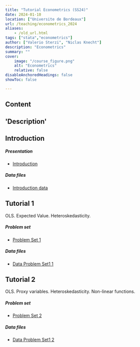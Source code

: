 ```yaml
---
title: "Tutorial Econometrics (SS24)" 
date: 2024-01-10
location: ["Universite de Bordeaux"]
url: /teaching/econometrics_2024
aliases:
    - /old_url.html
tags: ["stata","econometrics"]
author: ["Valerio Sterzi", "Niclas Knecht"]
description: "Econometrics" 
summary: ""
cover:
    image: "/course_figure.png"
    alt: "Econometrics"
    relative: false
disableAnchoredHeadings: false
showToc: false

---
```


## Content

'Description'
---

## Introduction

##### Presentation

- [Introduction](/other/econometrics_2024/presentation_introduction.pdf)

##### Data files

- [Introduction data](/data/econometrics_2024/auto.dta)


## Tutorial 1

OLS. Expected Value. Heteroskedasticity. 

##### Problem set

- [Problem Set 1](/problem_sets/econometrics_2024/ps1.pdf)


##### Data files

- [Data Problem Set1 1](/data/econometrics_2024/td1_data.zip)



## Tutorial 2

OLS. Proxy variables. Heteroskedasticity. Non-linear functions.

##### Problem set

- [Problem Set 2](/problem_sets/econometrics_2024/ps2.pdf)


##### Data files

- [Data Problem Set1 2](/data/econometrics_2024/td2_data.zip)


